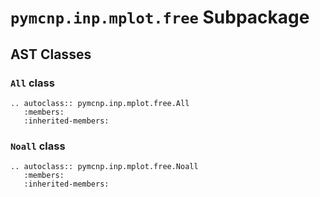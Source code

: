 # `pymcnp.inp.mplot.free` Subpackage 

## AST Classes

### `All` class

```{eval-rst}
.. autoclass:: pymcnp.inp.mplot.free.All
   :members:
   :inherited-members:
```

### `Noall` class

```{eval-rst}
.. autoclass:: pymcnp.inp.mplot.free.Noall
   :members:
   :inherited-members:
```
